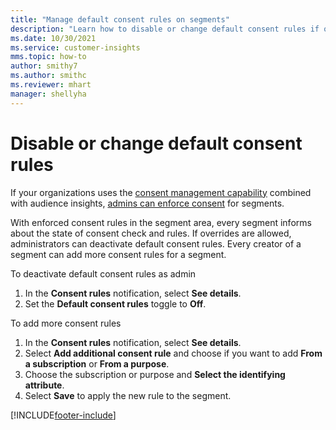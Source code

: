 ```yaml
---
title: "Manage default consent rules on segments"
description: "Learn how to disable or change default consent rules if overrides are enabled."
ms.date: 10/30/2021
ms.service: customer-insights
mms.topic: how-to
author: smithy7
ms.author: smithc
ms.reviewer: mhart
manager: shellyha
---
```


# Disable or change default consent rules

If your organizations uses the [consent management capability](../consent-management/overview.md) combined with audience insights, [admins can enforce consent](activate-consent.md) for segments. 

With enforced consent rules in the segment area, every segment informs about the state of consent check and rules. If overrides are allowed, administrators can deactivate default consent rules. Every creator of a segment can add more consent rules for a segment. 

To deactivate default consent rules as admin

1. In the **Consent rules** notification, select **See details**. 
1. Set the **Default consent rules** toggle to **Off**.

To add more consent rules

1. In the **Consent rules** notification, select **See details**. 
1. Select **Add additional consent rule** and choose if you want to add **From a subscription** or **From a purpose**.
1. Choose the subscription or purpose and **Select the identifying attribute**.
1. Select **Save** to apply the new rule to the segment.

[!INCLUDE[footer-include](../includes/footer-banner.md)] 
